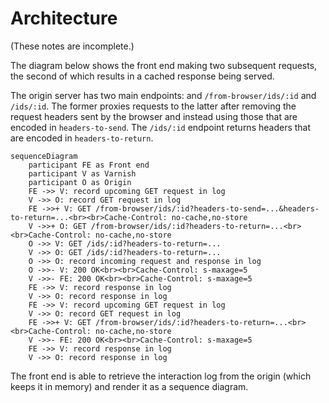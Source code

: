 # Architecture

(These notes are incomplete.)

The diagram below shows the front end making two subsequent requests, the second of which results in a cached response being served.

The origin server has two main endpoints: and `/from-browser/ids/:id` and `/ids/:id`. The former proxies requests to the latter after removing the request headers sent by the browser and instead using those that are encoded in `headers-to-send`. The `/ids/:id` endpoint returns headers that are encoded in `headers-to-return`.

```mermaid
sequenceDiagram
    participant FE as Front end
    participant V as Varnish
    participant O as Origin
    FE ->> V: record upcoming GET request in log
    V ->> O: record GET request in log
    FE ->>+ V: GET /from-browser/ids/:id?headers-to-send=...&headers-to-return=...<br><br>Cache-Control: no-cache,no-store
    V ->>+ O: GET /from-browser/ids/:id?headers-to-return=...<br><br>Cache-Control: no-cache,no-store
    O ->> V: GET /ids/:id?headers-to-return=...
    V ->> O: GET /ids/:id?headers-to-return=...
    O ->> O: record incoming request and response in log
    O ->>- V: 200 OK<br><br>Cache-Control: s-maxage=5
    V ->>- FE: 200 OK<br><br>Cache-Control: s-maxage=5
    FE ->> V: record response in log
    V ->> O: record response in log
    FE ->> V: record upcoming GET request in log
    V ->> O: record GET request in log
    FE ->>+ V: GET /from-browser/ids/:id?headers-to-return=...<br><br>Cache-Control: no-cache,no-store
    V ->>- FE: 200 OK<br><br>Cache-Control: s-maxage=5
    FE ->> V: record response in log
    V ->> O: record response in log
```

The front end is able to retrieve the interaction log from the origin (which keeps it in memory) and render it as a sequence diagram.